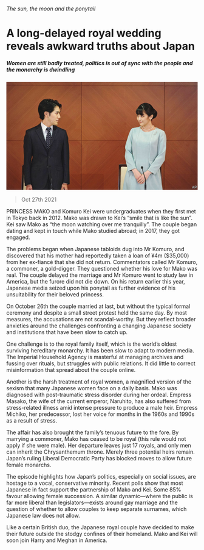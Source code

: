 ###### The sun, the moon and the ponytail

# A long-delayed royal wedding reveals awkward truths about Japan 

##### Women are still badly treated, politics is out of sync with the people and the monarchy is dwindling 

![image](images/20211030_asp001.jpg) 

> Oct 27th 2021 

PRINCESS MAKO and Komuro Kei were undergraduates when they first met in Tokyo back in 2012. Mako was drawn to Kei’s “smile that is like the sun”. Kei saw Mako as “the moon watching over me tranquilly”. The couple began dating and kept in touch while Mako studied abroad; in 2017, they got engaged.

The problems began when Japanese tabloids dug into Mr Komuro, and discovered that his mother had reportedly taken a loan of ¥4m ($35,000) from her ex-fiancé that she did not return. Commentators called Mr Komuro, a commoner, a gold-digger. They questioned whether his love for Mako was real. The couple delayed the marriage and Mr Komuro went to study law in America, but the furore did not die down. On his return earlier this year, Japanese media seized upon his ponytail as further evidence of his unsuitability for their beloved princess.


On October 26th the couple married at last, but without the typical formal ceremony and despite a small street protest held the same day. By most measures, the accusations are not scandal-worthy. But they reflect broader anxieties around the challenges confronting a changing Japanese society and institutions that have been slow to catch up.

One challenge is to the royal family itself, which is the world’s oldest surviving hereditary monarchy. It has been slow to adapt to modern media. The Imperial Household Agency is masterful at managing archives and fussing over rituals, but struggles with public relations. It did little to correct misinformation that spread about the couple online.

Another is the harsh treatment of royal women, a magnified version of the sexism that many Japanese women face on a daily basis. Mako was diagnosed with post-traumatic stress disorder during her ordeal. Empress Masako, the wife of the current emperor, Naruhito, has also suffered from stress-related illness amid intense pressure to produce a male heir. Empress Michiko, her predecessor, lost her voice for months in the 1960s and 1990s as a result of stress.

The affair has also brought the family’s tenuous future to the fore. By marrying a commoner, Mako has ceased to be royal (this rule would not apply if she were male). Her departure leaves just 17 royals, and only men can inherit the Chrysanthemum throne. Merely three potential heirs remain. Japan’s ruling Liberal Democratic Party has blocked moves to allow future female monarchs.

The episode highlights how Japan’s politics, especially on social issues, are hostage to a vocal, conservative minority. Recent polls show that most Japanese in fact support the partnership of Mako and Kei. Some 85% favour allowing female succession. A similar dynamic—where the public is far more liberal than legislators—exists around gay marriage and the question of whether to allow couples to keep separate surnames, which Japanese law does not allow.

Like a certain British duo, the Japanese royal couple have decided to make their future outside the stodgy confines of their homeland. Mako and Kei will soon join Harry and Meghan in America.

